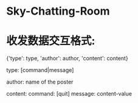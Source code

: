 # Sky-Chatting-Room

# 收发数据交互格式:

{'type': type, 'author': author, 'content': content}

type: <string>[command|message]

author: <string> name of the poster

content:<string>
  command: [quit]
  message: content-value